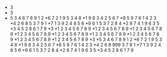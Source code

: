 * 3
* 3
* 5 3 4 6 7 8 9 1 2
*6 7 2 1 9 5 3 4 8
*1 9 8 3 4 2 5 6 7
*8 5 9 7 6 1 4 2 3
*4 2 6 8 5 3 7 9 1
*7 1 3 9 2 4 8 5 6
*9 6 1 5 3 7 2 8 4
*2 8 7 4 1 9 6 3 5
*3 4 5 2 8 6 1 7 9
*3
*1 2 3 4 5 6 7 8 9
*1 2 3 4 5 6 7 8 9
*1 2 3 4 5 6 7 8 9
*1 2 3 4 5 6 7 8 9
*1 2 3 4 5 6 7 8 9
*1 2 3 4 5 6 7 8 9
*1 2 3 4 5 6 7 8 9
*1 2 3 4 5 6 7 8 9
*1 2 3 4 5 6 7 8 9
*3
*5 3 4 6 7 8 9 1 2
*6 7 2 1 9 5 3 4 8
*1 9 8 3 4 2 5 6 7
*8 5 9 7 6 1 4 2 3
*4 2 6 8 999 3 7 9 1
*7 1 3 9 2 4 8 5 6
*9 6 1 5 3 7 2 8 4
*2 8 7 4 1 9 6 3 5
*3 4 5 2 8 6 1 7 9
